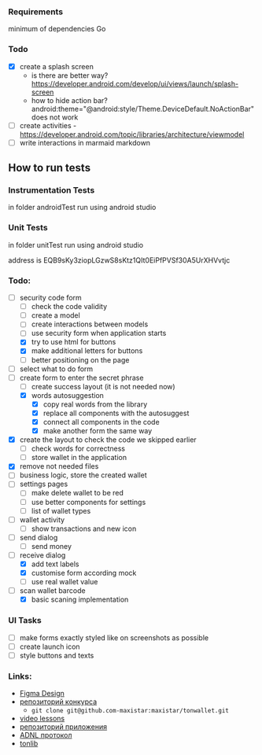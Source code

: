 

### Requirements

minimum of dependencies
Go

### Todo

- [x] create a splash screen 
  - is there are better way? https://developer.android.com/develop/ui/views/launch/splash-screen
  - how to hide action bar? android:theme="@android:style/Theme.DeviceDefault.NoActionBar" does not work
- [ ] create activities
      - https://developer.android.com/topic/libraries/architecture/viewmodel
- [ ] write interactions in marmaid markdown

## How to run tests

### Instrumentation Tests

in folder androidTest run using android studio

### Unit Tests

in folder unitTest run using android studio

address is EQB9sKy3ziopLGzwS8sKtz1QIt0EiPfPVSf30A5UrXHVvtjc


### Todo:

- [ ] security code form
  - [ ] check the code validity
  - [ ] create a model
  - [ ] create interactions between models
  - [ ] use security form when application starts
  - [x] try to use html for buttons
  - [x] make additional letters for buttons
  - [ ] better positioning on the page
- [ ] select what to do form
- [ ] create form to enter the secret phrase 
  - [ ] create success layout (it is not needed now)
  - [x] words autosuggestion
    - [x] copy real words from the library
    - [x] replace all components with the autosuggest
    - [x] connect all components in the code
    - [x] make another form the same way
- [x] create the layout to check the code we skipped earlier
  - [ ] check words for correctness
  - [ ] store wallet in the application
- [x] remove not needed files
- [ ] business logic, store the created wallet
- [ ] settings pages
  - [ ] make delete wallet to be red
  - [ ] use better components for settings
  - [ ] list of wallet types
- [ ] wallet activity
  - [ ] show transactions and new icon
- [ ] send dialog
  - [ ] send money 
- [ ] receive dialog
  - [x] add text labels 
  - [x] customise form according mock
  - [ ] use real wallet value
- [ ] scan wallet barcode
  - [x] basic scaning implementation 

### UI Tasks

- [ ] make forms exactly styled like on screenshots as possible
- [ ] create launch icon
- [ ] style buttons and texts

### Links:

- [Figma Design](https://www.figma.com/file/KYK17IdM2ldAAZL540G2hV/TON-Wallet-%C2%B7-Android?type=design&node-id=0-1&t=vzLRrmDAN2Ki4yqm-0)
- [репозиторий конкурса](https://github.com/ton-community/wallet-contest)
    - `git clone git@github.com-maxistar:maxistar/tonwallet.git`
- [video lessons](https://www.youtube.com/watch?v=GcqFhoUuNNI)
- [репозиторий приложения](https://github.com/maxistar/tonwallet)
- [ADNL протокол](https://docs.ton.org/develop/dapps/apis/adnl)
- [tonlib](https://github.com/ton-blockchain/ton/tree/master/example/android)

